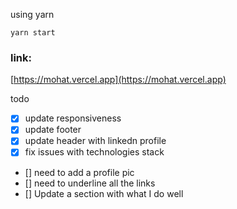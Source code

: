 using yarn

```
yarn start
```

### link:

[https://mohat.vercel.app](https://mohat.vercel.app)

todo

- [x] update responsiveness
- [x] update footer
- [x] update header with linkedn profile
- [x] fix issues with technologies stack
- [] need to add a profile pic
- [] need to underline all the links
- [] Update a section with what I do well
